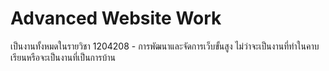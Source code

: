 # Advanced Website Work
เป็นงานทั้งหมดในรายวิชา 1204208 - การพัฒนาและจัดการเว็บขั้นสูง ไม่ว่าจะเป็นงานที่ทำในคาบเรียนหรือจะเป็นงานที่เป็นการบ้าน
